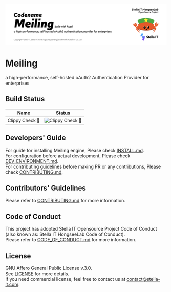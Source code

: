 ![codename meiling](./res/readme/banner.png)

# Meiling
a high-performance, self-hosted oAuth2 Authentication Provider for enterprises

## Build Status
| Name                      | Status                                                                                                         |
|---------------------------|----------------------------------------------------------------------------------------------------------------|
| Clippy Check 📎           | ![Clippy Check 📎](https://github.com/Stella-IT/meiling/workflows/Clippy%20Check%20%F0%9F%93%8E/badge.svg)     |

## Developers' Guide
For guide for installing Meiling engine, Please check [INSTALL.md](INSTALL.md).  
For configuration before actual development, Please check [DEV_ENVIRONMENT.md](DEV_ENVIRONMENT.md).  
For contributing guidelines before making PR or any contributions, Please check [CONTRIBUTING.md](CONTRIBUTING.md).  

## Contributors' Guidelines
Please refer to [CONTRIBUTING.md](CONTRIBUTING.md) for more information.  

## Code of Conduct
This project has adopted Stella IT Opensource Project Code of Conduct (also known as: Stella IT HongseeLab Code of Conduct).  
Please refer to [CODE_OF_CONDUCT.md](CODE_OF_CONDUCT.md) for more information.  

## License
GNU Affero General Public License v.3.0.  
See [LICENSE](LICENSE) for more details.  
If you need commercial license, feel free to contact us at [contact@stella-it.com](mailto:contact@stella-it.com).  
